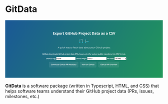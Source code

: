 GitData
=======
![alt text](gitdata_image.png)

**GitData** is a software package (written in Typescript, HTML, and CSS) that helps software teams understand their GitHub project data (PRs, issues, milestones, etc.)

